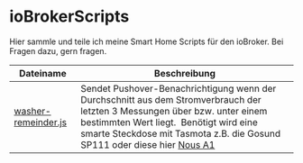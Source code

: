 # ioBrokerScripts

Hier sammle und teile ich meine Smart Home Scripts für den ioBroker.
Bei Fragen dazu, gern fragen.

| Dateiname | Beschreibung |
| --- | --- |
| [washer-remeinder.js](https://github.com/silvio-l/ioBrokerScripts/blob/main/washer-reminder.js) | Sendet Pushover-Benachrichtigung wenn der Durchschnitt aus dem Stromverbrauch der letzten 3 Messungen über bzw. unter einem bestimmten Wert liegt.&nbsp; Benötigt wird eine smarte Steckdose mit Tasmota z.B. die Gosund SP111 oder diese hier [Nous A1](https://amzn.to/3skoqqX) |

